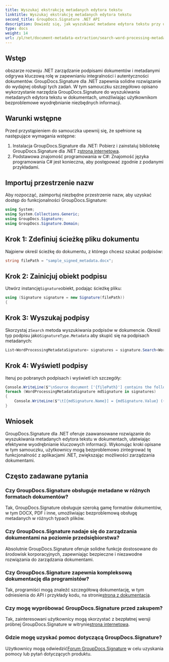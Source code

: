 ```yaml
---
title: Wyszukaj ekstrakcję metadanych edytora tekstu
linktitle: Wyszukaj ekstrakcję metadanych edytora tekstu
second_title: GroupDocs.Signature .NET API
description: Dowiedz się, jak wyszukiwać metadane edytora tekstu przy użyciu programu GroupDocs.Signature dla platformy .NET. Ulepsz zarządzanie dokumentami z łatwością.
type: docs
weight: 14
url: /pl/net/document-metadata-extraction/search-word-processing-metadata-extraction/
---
```

## Wstęp
obszarze rozwoju .NET zarządzanie podpisami dokumentów i metadanymi odgrywa kluczową rolę w zapewnianiu integralności i autentyczności dokumentów. GroupDocs.Signature dla .NET zapewnia solidne rozwiązanie do wydajnej obsługi tych zadań. W tym samouczku szczegółowo opisano wykorzystanie narzędzia GroupDocs.Signature do wyszukiwania metadanych edytora tekstu w dokumentach, umożliwiając użytkownikom bezproblemowe wyodrębnianie niezbędnych informacji.
## Warunki wstępne
Przed przystąpieniem do samouczka upewnij się, że spełnione są następujące wymagania wstępne:
1.  Instalacja GroupDocs.Signature dla .NET: Pobierz i zainstaluj bibliotekę GroupDocs.Signature dla .NET z[strona internetowa](https://releases.groupdocs.com/signature/net/).
2. Podstawowa znajomość programowania w C#: Znajomość języka programowania C# jest konieczna, aby postępować zgodnie z podanymi przykładami.

## Importuj przestrzenie nazw
Aby rozpocząć, zaimportuj niezbędne przestrzenie nazw, aby uzyskać dostęp do funkcjonalności GroupDocs.Signature:
```csharp
using System;
using System.Collections.Generic;
using GroupDocs.Signature;
using GroupDocs.Signature.Domain;
```
## Krok 1: Zdefiniuj ścieżkę pliku dokumentu
Najpierw określ ścieżkę do dokumentu, z którego chcesz szukać podpisów:
```csharp
string filePath = "sample_signed_metadata.docx";
```
## Krok 2: Zainicjuj obiekt podpisu
 Utwórz instancję`Signature`obiekt, podając ścieżkę pliku:
```csharp
using (Signature signature = new Signature(filePath))
{
```
## Krok 3: Wyszukaj podpisy
 Skorzystaj z`Search` metoda wyszukiwania podpisów w dokumencie. Określ typ podpisu jako`SignatureType.Metadata` aby skupić się na podpisach metadanych:
```csharp
List<WordProcessingMetadataSignature> signatures = signature.Search<WordProcessingMetadataSignature>(SignatureType.Metadata);
```
## Krok 4: Wyświetl podpisy
Iteruj po pobranych podpisach i wyświetl ich szczegóły:
```csharp
Console.WriteLine($"\nSource document ['{filePath}'] contains the following signatures:");
foreach (WordProcessingMetadataSignature mdSignature in signatures)
{
    Console.WriteLine($"\t[{mdSignature.Name}] = {mdSignature.Value} ({mdSignature.Type})");
}
```

## Wniosek
GroupDocs.Signature dla .NET oferuje zaawansowane rozwiązanie do wyszukiwania metadanych edytora tekstu w dokumentach, ułatwiając efektywne wyodrębnianie kluczowych informacji. Wykonując kroki opisane w tym samouczku, użytkownicy mogą bezproblemowo zintegrować tę funkcjonalność z aplikacjami .NET, zwiększając możliwości zarządzania dokumentami.
## Często zadawane pytania
### Czy GroupDocs.Signature obsługuje metadane w różnych formatach dokumentów?
Tak, GroupDocs.Signature obsługuje szeroką gamę formatów dokumentów, w tym DOCX, PDF i inne, umożliwiając bezproblemową obsługę metadanych w różnych typach plików.
### Czy GroupDocs.Signature nadaje się do zarządzania dokumentami na poziomie przedsiębiorstwa?
Absolutnie GroupDocs.Signature oferuje solidne funkcje dostosowane do środowisk korporacyjnych, zapewniając bezpieczne i niezawodne rozwiązania do zarządzania dokumentami.
### Czy GroupDocs.Signature zapewnia kompleksową dokumentację dla programistów?
 Tak, programiści mogą znaleźć szczegółową dokumentację, w tym odniesienia do API i przykłady kodu, na stronie[strona z dokumentacją](https://reference.groupdocs.com/signature/net/).
### Czy mogę wypróbować GroupDocs.Signature przed zakupem?
 Tak, zainteresowani użytkownicy mogą skorzystać z bezpłatnej wersji próbnej GroupDocs.Signature w witrynie[strona internetowa](https://releases.groupdocs.com/).
### Gdzie mogę uzyskać pomoc dotyczącą GroupDocs.Signature?
 Użytkownicy mogą odwiedzić[Forum GroupDocs.Signature](https://forum.groupdocs.com/c/signature/13) w celu uzyskania pomocy lub pytań dotyczących produktu.